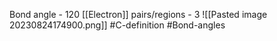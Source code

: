 Bond angle - 120
[[Electron]] pairs/regions - 3
![[Pasted image 20230824174900.png]]
#C-definition #Bond-angles